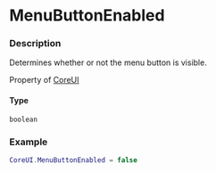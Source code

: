 # MenuButtonEnabled

### Description

Determines whether or not the menu button is visible.

Property of [CoreUI](../../)

#### Type

`boolean`

### Example

```lua
CoreUI.MenuButtonEnabled = false
```
